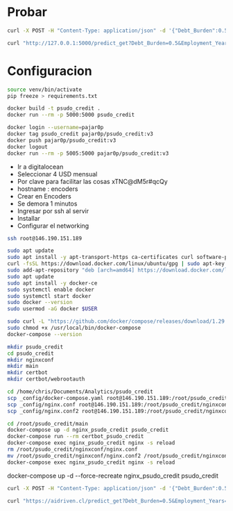 # Probar

```bash
curl -X POST -H "Content-Type: application/json" -d '{"Debt_Burden":0.5, "Employment_Years":5, "Income":60000, "Loan_Amount":200000, "Age":30}' http://127.0.0.1:5000/predict_post
```

```bash
curl "http://127.0.0.1:5000/predict_get?Debt_Burden=0.5&Employment_Years=5&Income=60000&Loan_Amount=200000&Age=30"
```

# Configuracion

```bash
source venv/bin/activate
pip freeze > requirements.txt
```

```bash
docker build -t psudo_credit .
docker run --rm -p 5000:5000 psudo_credit
```

```bash
docker login --username=pajar0p
docker tag psudo_credit pajar0p/psudo_credit:v3
docker push pajar0p/psudo_credit:v3
docker logout
docker run --rm -p 5005:5000 pajar0p/psudo_credit:v3
```

* Ir a digitalocean
* Seleccionar 4 USD mensual
* Por clave para facilitar las cosas xTNC@dM5r#qcQy
* hostname : encoders
* Crear en Encoders
* Se demora 1 minutos
* Ingresar por ssh al servir
* Installar 
* Configurar el networking




```bash
ssh root@146.190.151.189
```

```bash
sudo apt update
sudo apt install -y apt-transport-https ca-certificates curl software-properties-common
curl -fsSL https://download.docker.com/linux/ubuntu/gpg | sudo apt-key add -
sudo add-apt-repository "deb [arch=amd64] https://download.docker.com/linux/ubuntu $(lsb_release -cs) stable"
sudo apt update
sudo apt install -y docker-ce
sudo systemctl enable docker
sudo systemctl start docker
sudo docker --version
sudo usermod -aG docker $USER
```


```bash
sudo curl -L "https://github.com/docker/compose/releases/download/1.29.2/docker-compose-$(uname -s)-$(uname -m)" -o /usr/local/bin/docker-compose
sudo chmod +x /usr/local/bin/docker-compose
docker-compose --version
```

```bash
mkdir psudo_credit
cd psudo_credit
mkdir nginxconf
mkdir main
mkdir certbot
mkdir certbot/webrootauth
```

```bash
cd /home/chris/Documents/Analytics/psudo_credit
scp _config/docker-compose.yaml root@146.190.151.189:/root/psudo_credit/main/
scp _config/nginx.conf root@146.190.151.189:/root/psudo_credit/nginxconf/
scp _config/nginx.conf2 root@146.190.151.189:/root/psudo_credit/nginxconf/

```


```bash
cd /root/psudo_credit/main
docker-compose up -d nginx_psudo_credit psudo_credit
docker-compose run --rm certbot_psudo_credit
docker-compose exec nginx_psudo_credit nginx -s reload
rm /root/psudo_credit/nginxconf/nginx.conf
mv /root/psudo_credit/nginxconf/nginx.conf2 /root/psudo_credit/nginxconf/nginx.conf
docker-compose exec nginx_psudo_credit nginx -s reload
```

docker-compose up -d --force-recreate nginx_psudo_credit psudo_credit


```bash
curl -X POST -H "Content-Type: application/json" -d '{"Debt_Burden":0.5, "Employment_Years":5, "Income":60000, "Loan_Amount":200000, "Age":30}' https://aidriven.cl/predict_post
```

```bash
curl "https://aidriven.cl/predict_get?Debt_Burden=0.5&Employment_Years=5&Income=60000&Loan_Amount=200000&Age=30"
```
